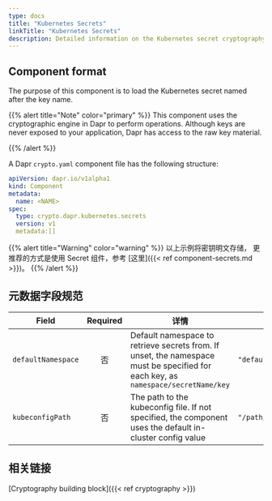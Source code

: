```yaml
---
type: docs
title: "Kubernetes Secrets"
linkTitle: "Kubernetes Secrets"
description: Detailed information on the Kubernetes secret cryptography component
---
```


## Component format

The purpose of this component is to load the Kubernetes secret named after the key name.

{{% alert title="Note" color="primary" %}}
This component uses the cryptographic engine in Dapr to perform operations. Although keys are never exposed to your application, Dapr has access to the raw key material.

{{% /alert %}}

A Dapr `crypto.yaml` component file has the following structure:

```yaml
apiVersion: dapr.io/v1alpha1
kind: Component
metadata:
  name: <NAME>
spec:
  type: crypto.dapr.kubernetes.secrets
  version: v1
  metadata:[]
```

{{% alert title="Warning" color="warning" %}}
以上示例将密钥明文存储， 更推荐的方式是使用 Secret 组件，参考 [这里]({{< ref component-secrets.md >}})。
{{% /alert %}}

## 元数据字段规范

| Field              | Required | 详情                                                                                                                                | 示例                      |
| ------------------ |:--------:| --------------------------------------------------------------------------------------------------------------------------------- | ----------------------- |
| `defaultNamespace` |    否     | Default namespace to retrieve secrets from. If unset, the namespace must be specified for each key, as `namespace/secretName/key` | `"default-ns"`          |
| `kubeconfigPath`   |    否     | The path to the kubeconfig file. If not specified, the component uses the default in-cluster config value                         | `"/path/to/kubeconfig"` |


## 相关链接
[Cryptography building block]({{< ref cryptography >}})